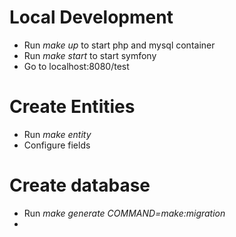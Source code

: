 # Local Development
* Run _make up_ to start php and mysql container
* Run _make start_ to start symfony
* Go to localhost:8080/test

# Create Entities
* Run _make entity_ 
* Configure fields

# Create database
* Run _make generate COMMAND=make:migration_
* 